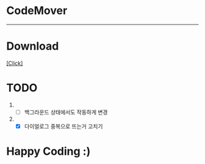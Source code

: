 # CodeMover

-----

# Download
[[Click]](https://github.com/jisungbin/CodeMover/releases/download/1.0.0/app-debug.apk)

# TODO
1. - [ ] 백그라운드 상태에서도 작동하게 변경
2. - [x] 다이얼로그 중복으로 뜨는거 고치기 

# Happy Coding :)
